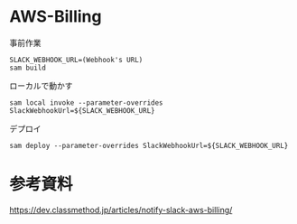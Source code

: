 # AWS-Billing

事前作業

```
SLACK_WEBHOOK_URL=(Webhook's URL)
sam build
```

ローカルで動かす

```
sam local invoke --parameter-overrides SlackWebhookUrl=${SLACK_WEBHOOK_URL}
```

デプロイ

```
sam deploy --parameter-overrides SlackWebhookUrl=${SLACK_WEBHOOK_URL}
```

# 参考資料

https://dev.classmethod.jp/articles/notify-slack-aws-billing/

